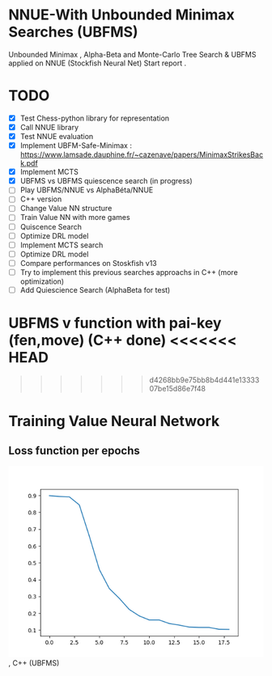 # NNUE-With Unbounded Minimax Searches (UBFMS)
Unbounded Minimax , Alpha-Beta and Monte-Carlo Tree Search & UBFMS applied on NNUE (Stockfish Neural Net) 
Start report .

# TODO
- [x] Test Chess-python library for representation
- [x] Call NNUE library
- [x] Test NNUE evaluation
- [x] Implement UBFM-Safe-Minimax : https://www.lamsade.dauphine.fr/~cazenave/papers/MinimaxStrikesBack.pdf
- [x] Implement MCTS
- [x] UBFMS vs UBFMS quiescence search (in progress)
- [ ] Play UBFMS/NNUE vs AlphaBéta/NNUE
- [ ] C++ version
- [ ] Change Value NN structure
- [ ] Train Value NN with more games 
- [ ] Quiscence Search
- [ ] Optimize DRL model 
- [ ] Implement MCTS search
- [ ] Optimize DRL model 
- [ ] Compare performances on Stoskfish v13
- [ ] Try to implement this previous searches approachs in C++ (more optimization)
- [ ] Add Quiescience Search (AlphaBeta for test)

UBFMS v function with pai-key (fen,move) (C++ done)
<<<<<<< HEAD
=======

>>>>>>> d4268bb9e75bb8b4d441e1333307be15d86e7f48
# Training Value Neural Network 
## Loss function per epochs 
![img.png](models/img.png) , C++ (UBFMS)
